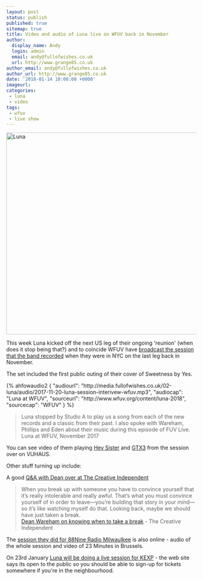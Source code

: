 ```yaml
---
layout: post
status: publish
published: true
sitemap: true
title: Video and audio of Luna live on WFUV back in November
author:
  display_name: Andy
  login: admin
  email: andy@fullofwishes.co.uk
  url: http://www.grange85.co.uk
author_email: andy@fullofwishes.co.uk
author_url: http://www.grange85.co.uk
date: '2018-01-14 10:00:00 +0000'
imageurl: 
categories:
 - luna
 - video
tags:
 - wfuv
 - live show
---
```

<a data-flickr-embed="true"  href="https://www.flickr.com/photos/wfuv/37829938064/in/album-72157689843893715/" title="Luna"><img src="https://farm5.staticflickr.com/4562/37829938064_31c20e24e8_c.jpg" width="800" height="534" alt="Luna"></a><script async src="//embedr.flickr.com/assets/client-code.js" charset="utf-8"></script>

<p class="lead">This week Luna kicked off the next US leg of their ongoing 'reunion' (when does it stop being that?) and to coincide WFUV have <a href="http://www.wfuv.org/content/luna-2018">broadcast the session that the band recorded</a> when they were in NYC on the last leg back in November.</p>
<p>The set included the first public outing of their cover of Sweetness by Yes.</p>
{% ahfowaudio2
  {
  "audiourl": "http://media.fullofwishes.co.uk/02-luna/audio/2017-11-20-luna-session-interivew-wfuv.mp3",
  "audiocap": "Luna at WFUV",
  "sourceurl": "http://www.wfuv.org/content/luna-2018",
  "sourcecap": "WFUV"
  }
%}
<blockquote>Luna stopped by Studio A to play us a song from each of the new records and a classic from their past. I also spoke with Wareham, Phillips and Eden about their music during this episode of FUV Live.
<footer>Luna at WFUV, November 2017</footer></blockquote>

You can see video of them playing <a href="https://www.vuhaus.com/videos/luna-hey-sister">Hey Sister</a> and <a href="https://www.vuhaus.com/videos/luna-gtx3">GTX3</a> from the session over on VUHAUS.

<p>Other stuff turning up include:</p>

<p>A good <a href="https://thecreativeindependent.com/people/dean-wareham-on-knowing-when-to-take-a-break/">Q&A with Dean over at The Creative Independent</a></p>

<blockquote>When you break up with someone you have to convince yourself that it’s really intolerable and really awful. That’s what you must convince yourself of in order to leave—you’re building that story in your mind—so it’s like watching myself do that. Looking back, maybe we should have just taken a break.<footer><a href="https://thecreativeindependent.com/people/dean-wareham-on-knowing-when-to-take-a-break/">Dean Wareham on knowing when to take a break</a> - The Creative Independent</footer></blockquote>

<p>The <a href="https://radiomilwaukee.org/discover-music/studio-milwaukee/listen-luna-studio-milwaukee/">session they did for 88Nine Radio Milwaulkee</a> is also online - audio of the whole session and video of 23 Minutes in Brussels.</p>

<p>On 23rd January <a href="http://kexp.org/events/instudio">Luna will be doing a live session for KEXP</a> - the web site says its open to the public so you should be able to sign-up for tickets somewhere if you're in the neighbourhood.</p>
